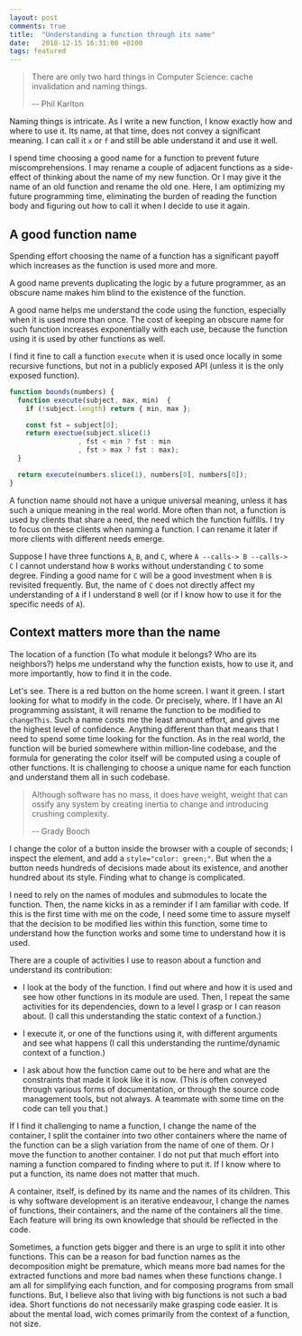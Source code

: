 ```yaml
---
layout: post
comments: true
title:  "Understanding a function through its name"
date:   2018-12-15 16:31:00 +0100
tags: featured
---
```

> There are only two hard things in Computer Science: cache invalidation and naming things.
>
> -- Phil Karlton

Naming things is intricate.
As I write a new function, I know exactly how and where to use it.
Its name, at that time, does not convey a significant meaning.
I can call it `x` or `f` and still be able understand it and use it well.

I spend time choosing a good name for a function to prevent future miscomprehensions.
I may rename a couple of adjacent functions as a side-effect
of thinking about the name of my new function. Or I may give it the name of an old function
and rename the old one.
Here, I am optimizing my future programming time, eliminating the burden of
reading the function body and figuring out how to call it when I decide to use it again.

## A good function name
Spending effort choosing the name of a function has a significant payoff which increases
as the function is used more and more.

A good name prevents duplicating the logic by a future programmer, as an obscure name
makes him blind to the existence of the function.

A good name helps me understand the code using the function, especially when it is used more than once.
The cost of keeping an obscure name for such function increases
exponentially with each use, because the function using it is used by other functions as well.

I find it fine to call a function `execute` when it is used once locally
in some recursive functions, but not in a publicly exposed API (unless it is the only
exposed function).

```javascript
function bounds(numbers) {
  function execute(subject, max, min)  {
    if (!subject.length) return { min, max };

    const fst = subject[0];
    return exectue(subject.slice(1)
                 , fst < min ? fst : min
                 , fst > max ? fst : max);
  }

  return execute(numbers.slice(1), numbers[0], numbers[0]);
}
```

A function name should not have a unique universal meaning, unless it has such a unique
meaning in the real world.
More often than not, a function is used by clients that share a need, the need which
the function fulfills.
I try to focus on these clients when naming a function.
I can rename it later if more clients with different needs emerge.

Suppose I have three functions `A`, `B`, and `C`, where `A --calls-> B --calls-> C`
I cannot understand how `B` works without understanding `C` to some degree.
Finding a good name for `C` will be a good investment when `B` is revisited frequently.
But, the name of `C` does not directly affect my understanding of `A`
if I understand `B` well (or if I know how to use it for the specific needs of `A`).

## Context matters more than the name
The location of a function (To what module it belongs? Who are its neighbors?)
helps me understand why the function exists, how to use it, and more importantly,
how to find it in the code.

Let's see. There is a red button on the home screen. I want it green.
I start looking for what to modify in the code. Or precisely, where.
If I have an AI programming assistant, it will rename the function to be modified to `changeThis`.
Such a name costs me the least amount effort, and gives me the highest level of confidence.
Anything different than that means that I need to spend some time looking for the function.
As in the real world, the function will be buried somewhere within million-line codebase,
and the formula for generating the color itself will be computed using a couple of other functions.
It is challenging to choose a unique name for each function and understand them all in such codebase.

> Although software has no mass, it does have weight, weight that can ossify any 
> system by creating inertia to change and introducing crushing complexity.
>
> -- Grady Booch

I change the color of a button inside the browser with a couple of seconds;
I inspect the element, and add a `style="color: green;"`.
But when the a button needs hundreds of decisions made about its existence,
and another hundred about its style. Finding what to change is complicated.

I need to rely on the names of modules and submodules to locate the function.
Then, the name kicks in as a reminder if I am familiar with code.
If this is the first time with me on the code, I need some time to assure myself that
the decision to be modified lies within this function, some time to
understand how the function works and some time to understand how it is used.

There are a couple of activities I use to reason about a function and understand its contribution:
  * I look at the body of the function. I find out where and how it is used and see how other functions
  in its module are used. Then, I repeat the same activities for its dependencies,
  down to a level I grasp or I can reason about. (I call this understanding the
  static context of a function.)

  * I execute it, or one of the functions using it, with different arguments and see what happens
  (I call this understanding the runtime/dynamic context of a function.)

  * I ask about how the function came out to be here and what are the constraints
  that made it look like it is now. (This is often conveyed through various forms of documentation,
  or through the source code management tools, but not always.
  A teammate with some time on the code can tell you that.)

If I find it challenging to name a function, I change the name of the container,
I split the container into two other containers where the name of the function
can be a sligh variation from the name of one of them. Or I move the function to another container.
I do not put that much effort into naming a function compared to finding
where to put it.
If I know where to put a function, its name does not matter that much.

A container, itself, is defined by its name and the names of its children.
This is why software development is an iterative endeavour,
I change the names of functions, their containers, and the name of the containers
all the time. Each feature will bring its own knowledge that should be reflected
in the code.

Sometimes, a function gets bigger and there is an urge to split it into other
functions. This can be a reason for bad function names as the decomposition
might be premature, which means more bad names for the extracted functions
and more bad names when these functions change.
I am all for simplifying each function, and for composing programs from small functions.
But, I believe also that living with big functions is not such a bad idea.
Short functions do not necessarily make grasping code easier.
It is about the mental load, wich comes primarily from the context of a function, not size.


